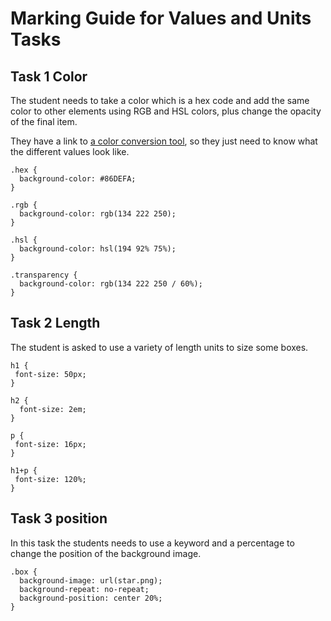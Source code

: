 # Marking Guide for Values and Units Tasks

## Task 1 Color

The student needs to take a color which is a hex code and add the same color to other elements using RGB and HSL colors, plus change the opacity of the final item.

They have a link to [a color conversion tool](https://convertingcolors.com/hex-color-86DEFA.html), so they just need to know what the different values look like.

```
.hex {
  background-color: #86DEFA;
}

.rgb {
  background-color: rgb(134 222 250);
}

.hsl {
  background-color: hsl(194 92% 75%);
}

.transparency {
  background-color: rgb(134 222 250 / 60%);
}
```

## Task 2 Length

The student is asked to use a variety of length units to size some boxes.

```
h1 {
 font-size: 50px;
}

h2 {
  font-size: 2em;
}

p {
 font-size: 16px;
}

h1+p {
 font-size: 120%;
}
```

## Task 3 position

In this task the students needs to use a keyword and a percentage to change the position of the background image.

```
.box {
  background-image: url(star.png);
  background-repeat: no-repeat;
  background-position: center 20%;
}
```
